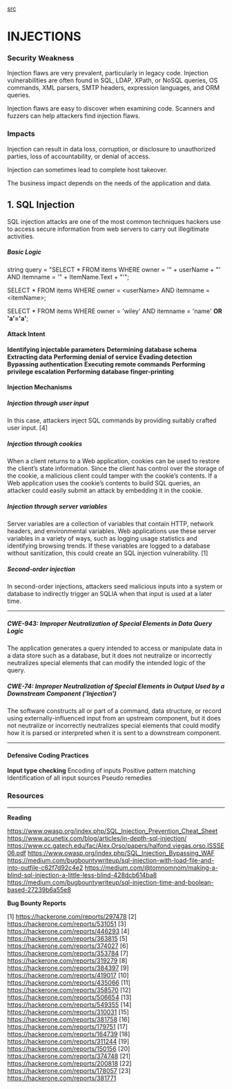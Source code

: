 [src](https://www.owasp.org/index.php/Top_10-2017_A1-Injection)

# INJECTIONS

### Security Weakness	

Injection flaws are very prevalent, particularly in legacy code. Injection vulnerabilities are often found in SQL, LDAP, XPath, or NoSQL queries, OS commands, XML parsers, SMTP headers, expression languages, and ORM queries.

Injection flaws are easy to discover when examining code. Scanners and fuzzers can help attackers find injection flaws.

### Impacts 

Injection can result in data loss, corruption, or disclosure to unauthorized parties, loss of accountability, or denial of access. 

Injection can sometimes lead to complete host takeover.

The business impact depends on the needs of the application and data.

## 1. SQL Injection

SQL injection attacks are one of the most common techniques hackers use to access secure information from web servers to carry out illegitimate activities.

##### Basic Logic

string query = "SELECT * FROM items WHERE owner = '" + userName + "' AND itemname = '" + ItemName.Text + "'";

SELECT * FROM items WHERE owner = &lt;userName&gt; AND itemname = &lt;itemName&gt;;

SELECT * FROM items WHERE owner = 'wiley' AND itemname = 'name' **OR 'a'='a'**;

#### Attack Intent

**Identifying injectable parameters**
**Determining database schema**
**Extracting data**
**Performing denial of service**
**Evading detection**
**Bypassing authentication**
**Executing remote commands**
**Performing privilege escalation**
**Performing database finger-printing**

#### Injection Mechanisms

##### Injection through user input 

In this case, attackers inject SQL commands by providing suitably crafted user input. [4]

##### Injection through cookies

When a client returns to a Web application, cookies can be used to restore the client’s state information. Since the client
has control over the storage of the cookie, a malicious client could tamper with the cookie’s contents. If a Web application uses the
cookie’s contents to build SQL queries, an attacker could easily submit an attack by embedding it in the cookie.

##### Injection through server variables
Server variables are a collection of variables that contain HTTP, network headers, and environmental variables. Web applications use these server variables in a variety of ways, such as logging usage statistics and identifying browsing trends. If these variables are logged to a database without sanitization, this could create an SQL injection vulnerability. [1]

##### Second-order injection

In second-order injections, attackers seed malicious inputs into a system or database to indirectly trigger an SQLIA when that input is used at a later time.

---------------

##### CWE-943: Improper Neutralization of Special Elements in Data Query Logic

The application generates a query intended to access or manipulate data in a data store such as a database, but it does not neutralize or incorrectly neutralizes special elements that can modify the intended logic of the query.

##### CWE-74: Improper Neutralization of Special Elements in Output Used by a Downstream Component ('Injection')

The software constructs all or part of a command, data structure, or record using externally-influenced input from an upstream component, but it does not neutralize or incorrectly neutralizes special elements that could modify how it is parsed or interpreted when it is sent to a downstream component.

---------------
#### Defensive Coding Practices

**Input type checking**
Encoding of inputs
Positive pattern matching
Identification of all input sources
Pseudo remedies


### Resources
---

**Reading**

https://www.owasp.org/index.php/SQL_Injection_Prevention_Cheat_Sheet
https://www.acunetix.com/blog/articles/in-depth-sql-injection/
https://www.cc.gatech.edu/fac/Alex.Orso/papers/halfond.viegas.orso.ISSSE06.pdf
https://www.owasp.org/index.php/SQL_Injection_Bypassing_WAF
https://medium.com/bugbountywriteup/sql-injection-with-load-file-and-into-outfile-c62f7d92c4e2
https://medium.com/@tomnomnom/making-a-blind-sql-injection-a-little-less-blind-428dcb614ba8
https://medium.com/bugbountywriteup/sql-injection-time-and-boolean-based-27239b6a55e8


**Bug Bounty Reports**

[1] https://hackerone.com/reports/297478
[2] https://hackerone.com/reports/531051
[3] https://hackerone.com/reports/446293
[4] https://hackerone.com/reports/363815
[5] https://hackerone.com/reports/374027
[6] https://hackerone.com/reports/353784
[7] https://hackerone.com/reports/319279
[8] https://hackerone.com/reports/384397
[9] https://hackerone.com/reports/419017
[10] https://hackerone.com/reports/435066
[11] https://hackerone.com/reports/358570
[12] https://hackerone.com/reports/506654
[13] https://hackerone.com/reports/549355
[14] https://hackerone.com/reports/310031
[15] https://hackerone.com/reports/381758
[16] https://hackerone.com/reports/179751
[17] https://hackerone.com/reports/164739
[18] https://hackerone.com/reports/311244
[19] https://hackerone.com/reports/150156
[20] https://hackerone.com/reports/374748
[21] https://hackerone.com/reports/200818
[22] https://hackerone.com/reports/178057
[23] https://hackerone.com/reports/381771
